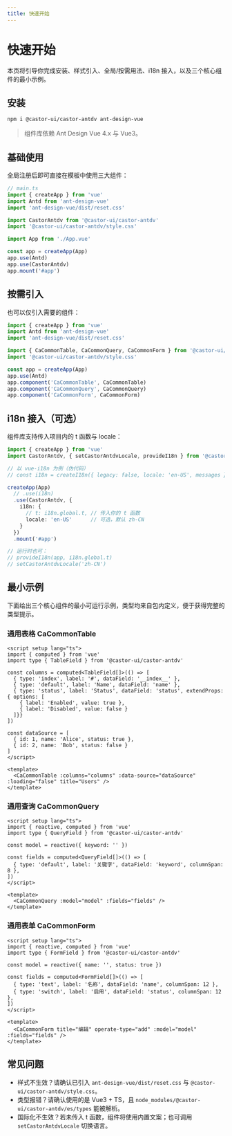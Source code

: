 ```yaml
---
title: 快速开始
---
```


# 快速开始

本页将引导你完成安装、样式引入、全局/按需用法、i18n 接入，以及三个核心组件的最小示例。

## 安装

```bash
npm i @castor-ui/castor-antdv ant-design-vue
```

> 组件库依赖 Ant Design Vue 4.x 与 Vue3。

## 基础使用

全局注册后即可直接在模板中使用三大组件：

```ts
// main.ts
import { createApp } from 'vue'
import Antd from 'ant-design-vue'
import 'ant-design-vue/dist/reset.css'

import CastorAntdv from '@castor-ui/castor-antdv'
import '@castor-ui/castor-antdv/style.css'

import App from './App.vue'

const app = createApp(App)
app.use(Antd)
app.use(CastorAntdv)
app.mount('#app')
```

## 按需引入

也可以仅引入需要的组件：

```ts
import { createApp } from 'vue'
import Antd from 'ant-design-vue'
import 'ant-design-vue/dist/reset.css'

import { CaCommonTable, CaCommonQuery, CaCommonForm } from '@castor-ui/castor-antdv'
import '@castor-ui/castor-antdv/style.css'

const app = createApp(App)
app.use(Antd)
app.component('CaCommonTable', CaCommonTable)
app.component('CaCommonQuery', CaCommonQuery)
app.component('CaCommonForm', CaCommonForm)
```

## i18n 接入（可选）

组件库支持传入项目内的 t 函数与 locale：

```ts
import { createApp } from 'vue'
import CastorAntdv, { setCastorAntdvLocale, provideI18n } from '@castor-ui/castor-antdv'

// 以 vue-i18n 为例（伪代码）
// const i18n = createI18n({ legacy: false, locale: 'en-US', messages })

createApp(App)
  // .use(i18n)
  .use(CastorAntdv, {
    i18n: {
      // t: i18n.global.t, // 传入你的 t 函数
      locale: 'en-US'      // 可选，默认 zh-CN
    }
  })
  .mount('#app')

// 运行时也可：
// provideI18n(app, i18n.global.t)
// setCastorAntdvLocale('zh-CN')
```

## 最小示例

下面给出三个核心组件的最小可运行示例，类型均来自包内定义，便于获得完整的类型提示。

### 通用表格 CaCommonTable

```vue
<script setup lang="ts">
import { computed } from 'vue'
import type { TableField } from '@castor-ui/castor-antdv'

const columns = computed<TableField[]>(() => [
  { type: 'index', label: '#', dataField: '__index__' },
  { type: 'default', label: 'Name', dataField: 'name' },
  { type: 'status', label: 'Status', dataField: 'status', extendProps: { options: [
    { label: 'Enabled', value: true },
    { label: 'Disabled', value: false }
  ]}}
])

const dataSource = [
  { id: 1, name: 'Alice', status: true },
  { id: 2, name: 'Bob', status: false }
]
</script>

<template>
  <CaCommonTable :columns="columns" :data-source="dataSource" :loading="false" title="Users" />
</template>
```

### 通用查询 CaCommonQuery

```vue
<script setup lang="ts">
import { reactive, computed } from 'vue'
import type { QueryField } from '@castor-ui/castor-antdv'

const model = reactive({ keyword: '' })

const fields = computed<QueryField[]>(() => [
  { type: 'default', label: '关键字', dataField: 'keyword', columnSpan: 8 },
])
</script>

<template>
  <CaCommonQuery :model="model" :fields="fields" />
</template>
```

### 通用表单 CaCommonForm

```vue
<script setup lang="ts">
import { reactive, computed } from 'vue'
import type { FormField } from '@castor-ui/castor-antdv'

const model = reactive({ name: '', status: true })

const fields = computed<FormField[]>(() => [
  { type: 'text', label: '名称', dataField: 'name', columnSpan: 12 },
  { type: 'switch', label: '启用', dataField: 'status', columnSpan: 12 },
])
</script>

<template>
  <CaCommonForm title="编辑" operate-type="add" :model="model" :fields="fields" />
</template>
```

## 常见问题

- 样式不生效？请确认已引入 `ant-design-vue/dist/reset.css` 与 `@castor-ui/castor-antdv/style.css`。
- 类型报错？请确认使用的是 Vue3 + TS，且 `node_modules/@castor-ui/castor-antdv/es/types` 能被解析。
- 国际化不生效？若未传入 t 函数，组件将使用内置文案；也可调用 `setCastorAntdvLocale` 切换语言。

